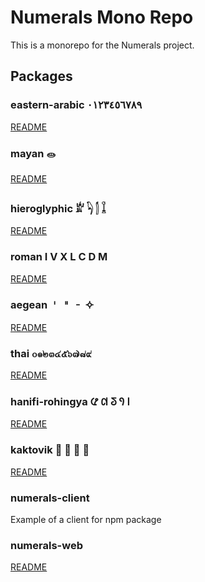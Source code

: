 # Numerals Mono Repo

This is a monorepo for the Numerals project.

## Packages
### eastern-arabic ٠١٢٣٤٥٦٧٨٩
[README](https://github.com/amerharb/numerals/blob/main/packages/eastern-arabic/README.md)

### mayan 𝋠
[README](https://github.com/amerharb/numerals/blob/main/packages/mayan/README.md)

### hieroglyphic 𓁨 𓆐 𓂭 𓆼
[README](https://github.com/amerharb/numerals/blob/main/packages/hieroglyphic/README.md)

### roman I V X L C D M
[README](https://github.com/amerharb/numerals/blob/main/packages/roman/README.md)

### aegean 𐄇 𐄈 𐄐 𐄢
[README](https://github.com/amerharb/numerals/blob/main/packages/aegean/README.md)

### thai ๐๑๒๓๔๕๖๗๘๙
[README](https://github.com/amerharb/numerals/blob/main/packages/thai/README.md)

### hanifi-rohingya 𐴱 𐴲 𐴳 𐴴 𐴵
[README](https://github.com/amerharb/numerals/blob/main/packages/hanifi-rohingya/README.md)

### kaktovik 𝋀 𝋁 𝋂 𝋃
[README](https://github.com/amerharb/numerals/blob/main/packages/kaktovik/README.md)

### numerals-client
Example of a client for npm package

### numerals-web
[README](https://github.com/amerharb/numerals/blob/main/packages/numerals-web/README.md)
